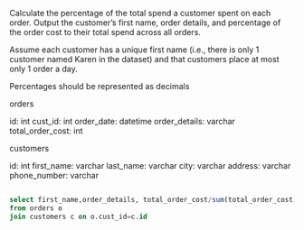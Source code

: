 Calculate the percentage of the total spend a customer spent on each order. Output the customer’s first name, order details, and percentage of the order cost to their total spend across all orders.


Assume each customer has a unique first name (i.e., there is only 1 customer named Karen in the dataset) and that customers place at most only 1 order a day.


Percentages should be represented as decimals



orders

id:
int
cust_id:
int
order_date:
datetime
order_details:
varchar
total_order_cost:
int


customers

id:
int
first_name:
varchar
last_name:
varchar
city:
varchar
address:
varchar
phone_number:
varchar


```sql

select first_name,order_details, total_order_cost/sum(total_order_cost) OVER (PARTITION BY c.id) as precentage_of_the_order_cost
from orders o
join customers c on o.cust_id=c.id

```